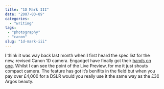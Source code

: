 ```yaml
---
title: "1D Mark III"
date: "2007-03-09"
categories:
  - "writing"
tags:
 - "photography"
 - "canon"
slug: "1d-mark-iii"
---
```


I think it was way back last month when I first heard the spec list for the new, revised Canon 1D camera. Engadget have finally got their [hands on one][1]. Whilst I can see the point of the Live Preview, for me it just shouts compact camera. The feature has got it’s benifits in the field but when you pay over £4,000 for a DSLR would you really use it the same way as the £30 Argos beauty.

[1]:	https://www.engadget.com/2007/03/08/hands-on-with-canons-eos-1d-mark-iii-dslr/
